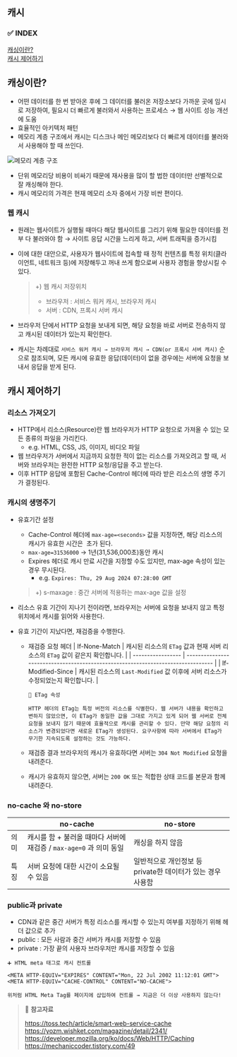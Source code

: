 ## 캐시

### ✅ INDEX

[캐싱이란?](#캐싱이란)  
[캐시 제어하기](#캐시-제어하기)

## 캐싱이란?

- 어떤 데이터를 한 번 받아온 후에 그 데이터를 불러온 저장소보다 가까운 곳에 임시로 저장하여, 필요시 더 빠르게 불러와서 사용하는 프로세스 → 웹 사이트 성능 개선에 도움
- 효율적인 아키텍처 패턴
- 메모리 계층 구조에서 캐시는 디스크나 메인 메모리보다 더 빠르게 데이터를 불러와서 사용해야 할 때 쓰인다.

![메모리 계층 구조](https://github.com/bloblog/fe-cs-study-2024/blob/bloblog-week04/bloblog/cache/image/memory_hierarchy_design.png?raw=true)

- 단위 메모리당 비용이 비싸기 때문에 재사용을 많이 할 법한 데이터만 선별적으로 잘 캐싱해야 한다.
- 캐시 메모리의 가격은 현재 메모리 소자 중에서 가장 비싼 편이다.

### 웹 캐시

- 원래는 웹사이트가 실행될 때마다 해당 웹사이트를 그리기 위해 필요한 데이터를 전부 다 불러와야 함 → 사이트 응답 시간을 느리게 하고, 서버 트래픽을 증가시킴
- 이에 대한 대안으로, 사용자가 웹사이트에 접속할 때 정적 컨텐츠를 특정 위치(클라이언트, 네트워크 등)에 저장해두고 꺼내 쓰게 함으로써 사용자 경험을 향상시킬 수 있다.

  > +) 웹 캐시 저장위치
  >
  > - 브라우저 : 서비스 워커 캐시, 브라우저 캐시
  > - 서버 : CDN, 프록시 서버 캐시

- 브라우저 단에서 HTTP 요청을 보내게 되면, 해당 요청을 바로 서버로 전송하지 않고 캐시된 데이터가 있는지 확인한다.
- 캐시는 차례대로 `서비스 워커 캐시 → 브라우저 캐시 → CDN(or 프록시 서버 캐시)` 순으로 참조되며, 모든 캐시에 유효한 응답(데이터)이 없을 경우에는 서버에 요청을 보내서 응답을 받게 된다.

## 캐시 제어하기

### 리소스 가져오기

- HTTP에서 리소스(Resource)란 웹 브라우저가 HTTP 요청으로 가져올 수 있는 모든 종류의 파일을 가리킨다.
  - e.g. HTML, CSS, JS, 이미지, 비디오 파일
- 웹 브라우저가 서버에서 지금까지 요청한 적이 없는 리소스를 가져오려고 할 때, 서버와 브라우저는 완전한 HTTP 요청/응답을 주고 받는다.
- 이후 HTTP 응답에 포함된 Cache-Control 헤더에 따라 받은 리소스의 생명 주기가 결정된다.

### 캐시의 생명주기

- 유효기간 설정

  - Cache-Control 헤더에 `max-age=<seconds>` 값을 지정하면, 해당 리소스의 캐시가 유효한 시간은 <seconds> 초가 된다.
  - `max-age=31536000` → 1년(31,536,000초)동안 캐시
  - Expires 헤더로 캐시 만료 시간을 지정할 수도 있지만, max-age 속성이 있는 경우 무시된다.
    - e.g. `Expires: Thu, 29 Aug 2024 07:28:00 GMT`

  > +) s-maxage : 중간 서버에 적용하는 max-age 값을 설정

- 리소스 유효 기간이 지나기 전이라면, 브라우저는 서버에 요청을 보내지 않고 특정 위치에서 캐시를 읽어와 사용한다.

- 유효 기간이 지났다면, 재검증을 수행한다.

  - 재검증 요청 헤더
    | If-None-Match | 캐시된 리소스의 `ETag` 값과 현재 서버 리소스의 `ETag` 값이 같은지 확인합니다. |
    | ----------------- | -------------------------------------------------------------------------------- |
    | If-Modified-Since | 캐시된 리소스의 `Last-Modified` 값 이후에 서버 리소스가 수정되었는지 확인합니다. |

      <aside>

        🖤 ETag 속성

        HTTP 헤더의 ETag는 특정 버전의 리소스를 식별한다. 웹 서버가 내용을 확인하고 변하지 않았으면, 이 ETag가 동일한 값을 그대로 가지고 있게 되어 웹 서버로 전체 요청을 보내지 않기 때문에 효율적으로 캐시를 관리할 수 있다. 만약 해당 요청의 리소스가 변경되었다면 새로운 ETag가 생성된다. 요구사항에 따라 서버에서 ETag가 무기한 지속되도록 설정하는 것도 가능하다.

      </aside>

  - 재검증 결과 브라우저의 캐시가 유효하다면 서버는 `304 Not Modified` 요청을 내려준다.
  - 캐시가 유효하지 않으면, 서버는 `200 OK` 또는 적합한 상태 코드를 본문과 함께 내려준다.

### no-cache 와 no-store

|      | no-cache                                                           | no-store                                                   |
| ---- | ------------------------------------------------------------------ | ---------------------------------------------------------- |
| 의미 | 캐시를 함 + 불러올 때마다 서버에 재검증 / `max-age=0` 과 의미 동일 | 캐싱을 하지 않음                                           |
| 특징 | 서버 요청에 대한 시간이 소요될 수 있음                             | 일반적으로 개인정보 등 private한 데이터가 있는 경우 사용함 |

### public과 private

- CDN과 같은 중간 서버가 특정 리소스를 캐시할 수 있는지 여부를 지정하기 위해 헤더 값으로 추가
- public : 모든 사람과 중간 서버가 캐시를 저장할 수 있음
- private : 가장 끝의 사용자 브라우저만 캐시를 저장할 수 있음

<aside>

    ➕ HTML meta 태그로 캐시 컨트롤

    <META HTTP-EQUIV="EXPIRES" CONTENT="Mon, 22 Jul 2002 11:12:01 GMT">
    <META HTTP-EQUIV="CACHE-CONTROL" CONTENT="NO-CACHE">

    위처럼 HTML Meta Tag를 페이지에 삽입하여 컨트롤 → 지금은 더 이상 사용하지 않는다!

</aside>

> 👀 **참고자료**
>
> https://toss.tech/article/smart-web-service-cache  
> https://yozm.wishket.com/magazine/detail/2341/  
> https://developer.mozilla.org/ko/docs/Web/HTTP/Caching  
> https://mechaniccoder.tistory.com/49
